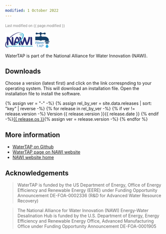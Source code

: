 ```yaml
---
modified: 1 October 2022
---
```

<link rel="stylesheet" href="style.css">
<span style="font-size: 80%; color: grey;">Last modified on {{ page.modified }}</span>

<img alt="NAWI logo" src="nawi-transp.webp" height="50px">&nbsp;
<img alt="WaterTAP logo" src="watertap-transp.webp" height="50px">

WaterTAP is part of the National Alliance for Water Innovation (NAWI).

## Downloads

Choose a version (latest first) and click on the link correspnding to your operating system.
This will download an installation file.
Open the installation file to install the software.

{% assign ver = "-" -%}
{% assign rel_by_ver = site.data.releases | sort: "key" | reverse -%}
{% for release in rel_by_ver -%}
{% if ver != release.version -%}
<span class="wt-ver">Version {{ release.version }}</span><span class="wt-date">{{ release.date }}</span>
{% endif -%}<a href="{{ release.url }}" class="wt-link">{{ release.os }}</a>{% assign ver = release.version -%}
{% endfor %}

## More information

* [WaterTAP on Github](https://github.com/watertap-org/)
* [WaterTAP page on NAWI website](https://www.nawihub.org/knowledge/watertap/)
* [NAWI website home](https://www.nawihub.org/)

## Acknowledgements

> WaterTAP is funded by the US Department of Energy, Office of Energy Efficiency and Renewable Energy (EERE) under Funding Opportunity Announcement DE-FOA-0002336 (R&D for Advanced Water Resource Recovery)

> The National Alliance for Water Innovation (NAWI) Energy-Water Desalination Hub is funded by the U.S. Department of Energy, Energy Efficiency and Renewable Energy Office, Advanced Manufacturing Office under Funding Opportunity Announcement DE-FOA-0001905